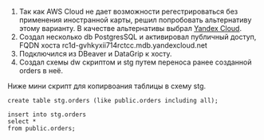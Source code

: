 1. Так как AWS Cloud не дает возможности регестрироваться без применения иностранной карты, решил попробовать альтернативу этому варианту.
В качестве альтернативы выбрал [Yandex Cloud](https://console.cloud.yandex.ru/cloud/b1gg6rqorlgs317npmup). 
2. Создал несколько db PostgresSQL и активировал публичный доступ, FQDN хоста rc1d-gvhkyxii714rctcc.mdb.yandexcloud.net
3. Подключился из DBeaver и DataGrip к хосту.
4. Создал схемы dw скриптом и stg путем переноса ранее созданной orders в неё.

Ниже мини скрипт для копирвоания таблицы в схему stg.

    create table stg.orders (like public.orders including all);
    
    insert into stg.orders
    select *
    from public.orders;